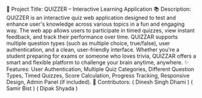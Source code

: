 🎯 Project Title: QUIZZER – Interactive Learning Application
📚 Description: QUIZZER is an interactive quiz web application designed to test and enhance user's knowledge across various topics in a fun and engaging way. The web app allows users to participate in timed quizzes, view instant feedback, and track their performance over time. QUIZZAR supports multiple question types (such as multiple choice, true/false), user authentication, and a clean, user-friendly interface. Whether you're a student preparing for exams or someone who loves trivia, QUIZZAR offers a smart and flexible platform to challenge your brain anytime, anywhere.
✨ Features: User Authentication, Multiple Quiz Categories, Different Question Types, Timed Quizzes, Score Calculation, Progress Tracking, Responsive Design, Admin Panel (if included).
👥 Contributors: ( Dinesh Singh Dhami ) ( Samir Bist ) ( Dipak Shyada )
